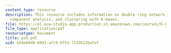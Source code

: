 ```yaml
---
content_type: resource
description: This resource includes information on double-ring network model, principal
  component analysis, and clustering with K-means.
file: https://ol-ocw-studio-app-production.s3.amazonaws.com/courses/9-641j-introduction-to-neural-networks-spring-2005/b54a04d80493afc997537233b126afe7_ps8.pdf
file_type: application/pdf
resourcetype: Document
title: ps8.pdf
uid: b54a04d8-0493-afc9-9753-7233b126afe7
---
```

